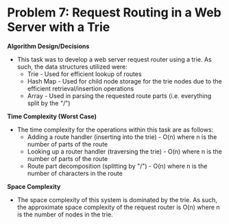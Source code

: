 # Problem 7: Request Routing in a Web Server with a Trie
**Algorithm Design/Decisions**
* This task was to develop a web server request router using a trie. As such, the data structures utilized were:
  * Trie - Used for efficient lookup of routes
  * Hash Map - Used for child node storage for the trie nodes due to the efficient retrieval/insertion operations
  * Array - Used in parsing the requested route parts (i.e. everything split by the "/")
  
**Time Complexity (Worst Case)**
* The time complexity for the operations within this task are as follows:
  * Adding a route handler (inserting into the trie) - O(n) where n is the number of parts of the route
  * Looking up a router handler (traversing the trie) - O(n) where n is the number of parts of the route
  * Route part decomposition (splitting by "/") - O(n) where n is the number of characters in the route
  
**Space Complexity**
* The space complexity of this system is dominated by the trie. As such, the approximate space complexity of the request router is O(n) where n is the number of nodes in the trie.
